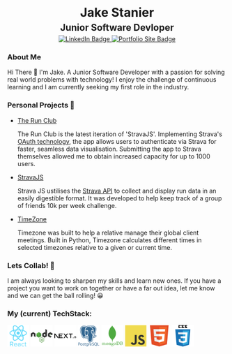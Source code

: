 <!-- <link rel="stylesheet" href="devicon.min.css"> -->
<div id="header" align="center">
    <h1 style="border: 0; margin-top: 0; margin-bottom: 5px;">Jake Stanier</h1>
    <h2 style="border: 0; margin-top: 0; margin-bottom: 5px;">Junior Software Devloper</h2>
    <div id="badges" style="margin-bottom: 10px">
    <a href="https://www.linkedin.com/in/jake-stanier-017267283/">
        <img src="https://img.shields.io/badge/LinkedIn-blue?logo=linkedin&style=for-the-badge" alt="LinkedIn Badge"/>
    </a>
    <a href="https://www.jakestanier.com">
        <img src="https://img.shields.io/badge/Portfolio_Site-purple?logo=appveyor&logoColor=white&style=for-the-badge" alt="Portfolio Site Badge"/>
    </a>
    <!-- <a href="./Jake Stanier - CV.pdf" download>
        <img src="https://img.shields.io/badge/CV-red?style=for-the-badge&logo=adobeacrobatreader" alt="Download CV Badge"/>
    </a> -->
    </div>
</div>
<h3>About Me</h3>
<p>Hi There 👋 I'm Jake. A Junior Software Developer with a passion for solving real world problems with technology! I enjoy the challenge of continuous learning and I am currently seeking my first role in the industry.</p>

<h3>Personal Projects 🤖</h3>
<ul style="margin-bottom: 15px">
    <li>
        <a target="_blank" href="https://the-run-club.netlify.app/">The Run Club</a><p>The Run Club is the latest iteration of 'StravaJS'. Implementing Strava's <span><a target="_blank" href="https://developers.strava.com/docs/authentication/">OAuth technology</a></span>, the app allows users to authenticate via Strava for faster, seamless data visualisation. Submitting the app to Strava themselves allowed me to obtain increased capacity for up to 1000 users.</p>
    </li>
    <li>
        <a target="_blank" href="https://stravajs.netlify.app/">StravaJS</a><p>Strava JS ustilises the <span><a target="_blank" href="https://developers.strava.com/docs/reference/">Strava API</a></span> to collect and display run data in an easily digestible format. It was developed to help keep track of a group of friends 10k per week challenge.</p>
    </li>
    <li>
        <a target="_blank" href="https://github.com/jake-stan92/timezone">TimeZone</a><p>Timezone was built to help a relative manage their global client meetings. Built in Python, Timezone calculates different times in selected timezones relative to a given or current time.</p>
    </li>
</ul>

<h3>Lets Collab! 🙌</h3>
<p>I am always looking to sharpen my skills and learn new ones. If you have a project you want to work on together or have a far out idea, let me know and we can get the ball rolling! 😀</p>

<h3>My (current) TechStack:</h3>
<div id="tech-stack-icons">
    <img src="./images/react.svg" style="width: 50px">
    <img src="./images/nodeJS.svg" style="width: 50px">
    <img src="./images/nextJS.svg" style="width: 50px">
    <img src="./images/postgreSQL.svg" style="width: 50px">
    <img src="./images/mongoDB.svg" style="width: 50px">
    <img src="./images/javascript.svg" style="width: 50px">
    <img src="./images/html.svg" style="width: 50px">
    <img src="./images/css.svg" style="width: 50px">
</div>

<!--
**jake-stan92/jake-stan92** is a ✨ _special_ ✨ repository because its `README.md` (this file) appears on your GitHub profile.

Here are some ideas to get you started:

- 🔭 I’m currently working on ...
- 🌱 I’m currently learning ...
- 👯 I’m looking to collaborate on ...
- 🤔 I’m looking for help with ...
- 💬 Ask me about ...
- 📫 How to reach me: ...
- 😄 Pronouns: ...
- ⚡ Fun fact: ...
-->
